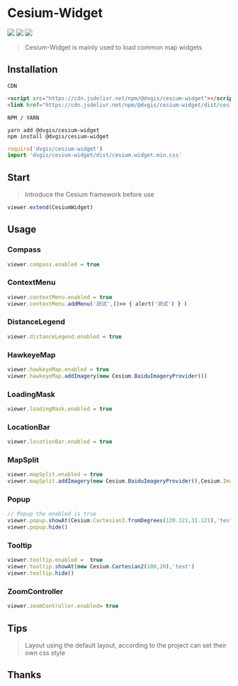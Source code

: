 # Cesium-Widget

<p>
<img src="https://img.shields.io/badge/license-Apache%202-blue"/>
<img src="https://img.shields.io/npm/v/@dvgis/cesium-widget?logo=npm&color=orange" />
<img src="https://img.shields.io/npm/dm/@dvgis/cesium-widget?logo=npm"/>
</p>

> Cesium-Widget is mainly used to load common map widgets

## Installation

`CDN`

```html
<script src="https://cdn.jsdelivr.net/npm/@dvgis/cesium-widget"></script>
<link href="https://cdn.jsdelivr.net/npm/@dvgis/cesium-widget/dist/cesium.widget.min.css" rel="stylesheet">
```

`NPM / YARN`

```shell
yarn add @dvgis/cesium-widget
npm install @dvgis/cesium-widget
```

```js
require('dvgis/cesium-widget')
import 'dvgis/cesium-widget/dist/cesium.widget.min.css'
```
## Start

> Introduce the Cesium framework before use

```js
viewer.extend(CesiumWidget)
```

## Usage

### Compass

```js
viewer.compass.enabled = true
```

### ContextMenu

```js
viewer.contextMenu.enabled = true
viewer.contextMenu.addMenu('测试',()=> { alert('测试') } )
```

### DistanceLegend

```js
viewer.distanceLegend.enabled = true
```

### HawkeyeMap

```js
viewer.hawkeyeMap.enabled = true
viewer.hawkeyeMap.addImagery(new Cesium.BaiduImageryProvider())
```

### LoadingMask

```js
viewer.loadingMask.enabled = true
```

### LocationBar

```js
viewer.locationBar.enabled = true
```

### MapSplit

```js
viewer.mapSplit.enabled = true
viewer.mapSplit.addImagery(new Cesium.BaiduImageryProvider(),Cesium.ImagerySplitDirection.RIGHT) 
```

### Popup

```js
// Popup the enabled is true
viewer.popup.showAt(Cesium.Cartesian3.fromDegrees(120.121,31.121),'test')
viewer.popup.hide()
```

### Tooltip

```js
viewer.tooltip.enabled =  true
viewer.tooltip.showAt(new Cesium.Cartesian2(100,20),'test')
viewer.tooltip.hide()
```

### ZoomController

```js
viewer.zoomController.enabled= true
```

## Tips

> Layout using the default layout, according to the project can set their own css style

## Thanks
